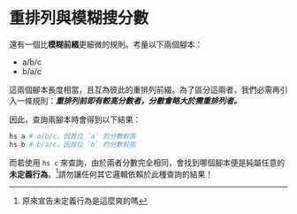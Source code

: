 # 重排列與模糊搜分數

還有一個比<b>模糊前綴</b>更細微的規則。考量以下兩個腳本：

- a/b/c
- b/a/c

這兩個腳本長度相當，且互為彼此的重排列前綴。為了區分這兩者，我們必需再引入一條規則：*__重排列前即有較高分數者，分數會略大於需重排列者。__*

因此，查詢兩腳本時會得到以下結果：

```sh
hs a # a/b/c，因首位 `a` 的分數較高
hs b # b/a/c，因首位 `b` 的分數較高
```

而若使用 `hs c` 來查詢，由於兩者分數完全相同，會找到哪個腳本便是純屬任意的<b>未定義行為</b>。[^1]請勿讓任何其它邏輯依賴於此種查詢的結果！

[^1]: 原來宣告未定義行為是這麼爽的嗎